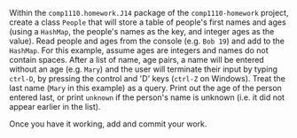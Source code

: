 Within the `comp1110.homework.J14` package of the `comp1110-homework` project,
create a class `People` that will store a table of people's first names and ages
(using a `HashMap`, the people's names as the key, and integer ages as the value).
Read people and ages from the console (e.g. `Bob 19`) and add to the `HashMap`.
For this example, assume ages are integers and names do not contain spaces. After
a list of name, age pairs, a name will be entered without an age (e.g. `Mary`) and
the user will terminate their input by typing `ctrl-D`, by pressing the control and
'D' keys (`ctrl-Z` on Windows).  Treat the last name (`Mary` in this example) as a
query.  Print out the age of the person entered last, or print `unknown` if the
person's name is unknown (i.e. it did not appear earlier in the list).

Once you have it working, add and commit your work.
